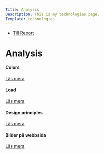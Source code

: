 ```yaml
---
Title: Analysis
Description: This is my technologies page.
Template: technologies
---
```

* [Till Report](%base_url%?report/index)

Analysis
============
<div class="box span1">
    <h4>Colors</h4>
    <a href="?analysis/colors">Läs mera</a>
</div>

<div class="box span2">
    <h4>Load</h4>
    <a href="?analysis/load">Läs mera</a>
</div>

<div class="box span2">
    <h4>Design principles</h4>
    <a href="?analysis/design_principles">Läs mera</a>
</div>

<div class="box span1">
    <h4>Bilder på webbsida</h4>
    <a href="?analysis/pictures">Läs mera</a>
</div>

